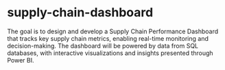 # supply-chain-dashboard
The goal is to design and develop a Supply Chain Performance Dashboard that tracks key supply chain metrics, enabling real-time monitoring and decision-making. The dashboard will be powered by data from SQL databases, with interactive visualizations and insights presented through Power BI.
